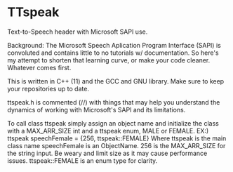 # TTspeak
Text-to-Speech header with Microsoft SAPI use.

Background:
    The Microsoft Speech Aplication Program Interface (SAPI) is convoluted and contains little to no tutorials w/ documentation. So here's my attempt to shorten that learning curve, or make your code cleaner. Whatever comes first.

This is written in C++ (11) and the GCC and GNU library. Make sure to keep your
repositories up to date.

ttspeak.h is commented (//) with things that may help you understand the dynamics of
working with Microsoft's SAPI and its limitations.

To call class ttspeak simply assign an object name and initialize the class with 
a MAX_ARR_SIZE int and a ttspeak enum, MALE or FEMALE.
EX:)
    ttspeak speechFemale = {256, ttspeak::FEMALE}
  Where ttspeak is the main class name
  speechFemale is an ObjectName.
  256 is the MAX_ARR_SIZE for the string input. Be weary and limit size as it may
  cause performance issues.
  ttspeak::FEMALE is an enum type for clarity.
 

